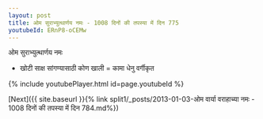 ```yaml
---
layout: post
title: ओम सुराभ्युत्थार्णय नमः - 1008 दिनों की तपस्या में दिन 775
youtubeId: ERnP8-oCEMw
---
```

 
 
 ओम सुराभ्युत्थार्णय नमः  
 
 -  खोटी साक्ष सांगण्यासाठी कोण खाली = कामा धेनु वर्गीकृत 
 
  
 
  
 
 
 
 
 
 


{% include youtubePlayer.html id=page.youtubeId %}
 
[Next]({{ site.baseurl }}{% link  split1/_posts/2013-01-03-ओम वार्या वराहाच्या नमः - 1008 दिनों की तपस्या में दिन 784.md%})
 
